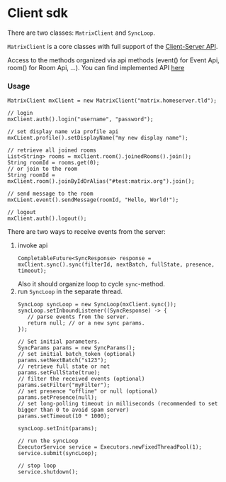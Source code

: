# Client sdk

There are two classes: `MatrixClient` and `SyncLoop`.

`MatrixClient` is a core classes with full support of the [Client-Server API](https://matrix.org/docs/spec/client_server/r0.3.0.html).

Access to the methods organized via api methods (event() for Event Api, room() for Room Api, ...).
You can find implemented API [here](https://github.com/ma1uta/jeon/tree/master/client-api/src/main/java/io/github/ma1uta/matrix/client/api)

### Usage

```$java
MatrixClient mxClient = new MatrixClient("matrix.homeserver.tld");

// login
mxClient.auth().login("username", "password");

// set display name via profile api
mxCLient.profile().setDisplayName("my new display name");

// retrieve all joined rooms
List<String> rooms = mxClient.room().joinedRooms().join();
String roomId = rooms.get(0);
// or join to the room
String roomId = mxClient.room().joinByIdOrAlias("#test:matrix.org").join();

// send message to the room
mxCLient.event().sendMessage(roomId, "Hello, World!");

// logout
mxClient.auth().logout();
```

There are two ways to receive events from the server:
1. invoke api
    ```$java
    CompletableFuture<SyncResponse> response = mxClient.sync().sync(filterId, nextBatch, fullState, presence, timeout);
    ```
    Also it should organize loop to cycle `sync`-method.
2. run `SyncLoop` in the separate thread.
    ```$java
    SyncLoop syncLoop = new SyncLoop(mxClient.sync());
    syncLoop.setInboundListener((SyncResponse) -> {
       // parse events from the server.
       return null; // or a new sync params.
    });
    
    // Set initial parameters.
    SyncParams params = new SyncParams();
    // set initial batch_token (optional)
    params.setNextBatch("s123");
    // retrieve full state or not
    params.setFullState(true);
    // filter the received events (optional)
    params.setFilter("myFilter");
    // set presence "offline" or null (optional)
    params.setPresence(null);
    // set long-polling timeout in milliseconds (recommended to set bigger than 0 to avoid spam server)
    params.setTimeout(10 * 1000);
    
    syncLoop.setInit(params);
    
    // run the syncLoop
    ExecutorService service = Executors.newFixedThreadPool(1);
    service.submit(syncLoop);
    
    // stop loop
    service.shutdown();
    
    ```
